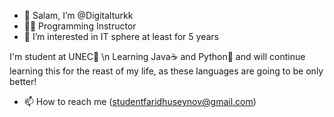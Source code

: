 - 👋 Salam, I’m @Digitalturkk
- 👨‍🏫 Programming Instructor
- 👀 I’m interested in IT sphere at least for 5 years 

I'm student at UNEC🏦 \n
Learning Java☕ and Python🐍 and will continue learning this for the reast of my life, as these languages are going to be only better!

- 📫 How to reach me (studentfaridhuseynov@gmail.com)
<!---
Digitalturkk/Digitalturkk is a ✨ special ✨ repository because its `README.md` (this file) appears on your GitHub profile.
You can click the Preview link to take a look at your changes.
--->

